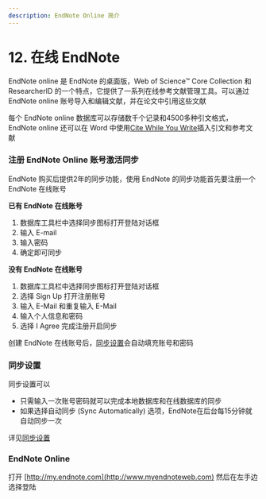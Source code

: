```yaml
---
description: EndNote Online 简介
---
```


# 12. 在线 EndNote

EndNote online 是 EndNote 的桌面版，Web of Science™ Core Collection 和 ResearcherID 的一个特点，它提供了一系列在线参考文献管理工具。可以通过 EndNote online 账号导入和编辑文献，并在论文中引用这些文献

每个 EndNote online 数据库可以存储数千个记录和4500多种引文格式，EndNote online 还可以在 Word 中使用[Cite While You Write](Using_CWYW_with_ENWeb.htm)插入引文和参考文献

### 注册 EndNote Online 账号激活同步

EndNote 购买后提供2年的同步功能，使用 EndNote 的同步功能首先要注册一个 EndNote 在线账号

**已有 EndNote 在线账号**

1. 数据库工具栏中选择同步图标打开登陆对话框
2. 输入 E-mail
3. 输入密码
4. 确定即可同步

**没有 EndNote 在线账号**

1. 数据库工具栏中选择同步图标打开登陆对话框
2. 选择 Sign Up 打开注册账号
3. 输入 E-Mail 和重复输入 E-Mail
4. 输入个人信息和密码
5. 选择 I Agree 完成注册开启同步

创建 EndNote 在线账号后，[同步设置](../18Prefs/Synchronization_Prefs.htm)会自动填充账号和密码

### 同步设置

同步设置可以

* 只需输入一次账号密码就可以完成本地数据库和在线数据库的同步
* 如果选择自动同步 \(Sync Automatically\) 选项，EndNote在后台每15分钟就自动同步一次

详见[同步设置](../18Prefs/Synchronization_Prefs.htm)

### EndNote Online

打开 [http://my.endnote.com](http://www.myendnoteweb.com) 然后在左手边选择登陆

